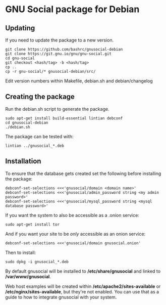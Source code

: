 GNU Social package for Debian
=============================

Updating
--------

If you need to update the package to a new version.

    git clone https://github.com/bashrc/gnusocial-debian
    git clone https://git.gnu.io/gnu/gnu-social.git
	cd gnu-social
    git checkout <hash/tag> -b <hash/tag>
    cp ..
	cp -r gnu-social/* gnusocial-debian/src/

Edit version numbers within Makefile, debian.sh and debian/changelog

Creating the package
--------------------

Run the debian.sh script to generate the package.

    sudo apt-get install build-essential lintian debconf
    cd gnusocial-debian
    ./debian.sh

The package can be tested with:

    lintian ../gnusocial_*.deb

Installation
------------

To ensure that the database gets created set the following before installing the package:

    debconf-set-selections <<<'gnusocial/domain <domain name>'
    debconf-set-selections <<<'gnusocial/admin_password string <my admin password>'
    debconf-set-selections <<<'gnusocial/mysql_password string <mysql database password>'

If you want the system to also be accessible as a .onion service:

    sudo apt-get install tor

And if you want your site to be _only_ accessible as an onion service:

    debconf-set-selections <<<'gnusocial/domain gnusocial.onion'

Then to install:

    sudo dpkg -i gnusocial_*.deb

By default gnusocial will be installed to **/etc/share/gnusocial** and linked to **/var/www/gnusocial**.

Web host examples will be created within **/etc/apache2/sites-available** or **/etc/nginx/sites-available**, but they're not enabled. You can use that as a guide to how to integrate gnusocial with your system.
